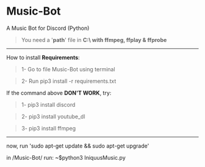 # Music-Bot
A Music Bot for Discord (Python)

> You need a '**path**' file in **C:\ with ffmpeg, ffplay & ffprobe**
_____________________________________________________________________

How to install **Requirements**:

> 1- Go to file Music-Bot using terminal

> 2- Run pip3 install -r requirements.txt

If the command above **DON'T WORK**, try:

> 1- pip3 install discord

> 2- pip3 install youtube_dl

> 3- pip3 install ffmpeg

_____________________________________________________________________
now, run 'sudo apt-get update && sudo apt-get upgrade'

in /Music-Bot/ run: ~$python3 IniquusMusic.py
